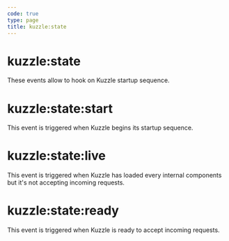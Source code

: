 ```yaml
---
code: true
type: page
title: kuzzle:state
---
```


# kuzzle:state

<SinceBadge version="change-me" />

These events allow to hook on Kuzzle startup sequence. 

# kuzzle:state:start

This event is triggered when Kuzzle begins its startup sequence.

# kuzzle:state:live

This event is triggered when Kuzzle has loaded every internal components but it's not accepting incoming requests.

# kuzzle:state:ready

This event is triggered when Kuzzle is ready to accept incoming requests.
